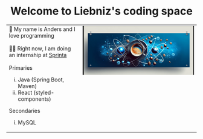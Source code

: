 <h1 align="center" class="Merriweather">Welcome to Liebniz's coding space</h1>
<table style="cellpadding=0; cellspacing=0; border=0">
  <tr>
    <td valign="top"><div style="display: flex; flex-direction: column; align-items: left; justify-content: center"> 
    <div style="">👋 My name is Anders and I love programming </div>
    <br>
    <div>👨‍🎓 Right now, I am doing an internship at <a href="sprinta.se">Sprinta</a></div>
    <br>
    <span>Primaries</span>
    <ul>
      <li type="i"> Java (Spring Boot, Maven)
      <li type="i"> React (styled-components)
    </ul>
        <span>Secondaries</span>
    <ul>
      <li type="i"> MySQL
    </ul>
  </div></td>
    <td valign="top"><img src="./static/coffee-atom-banner.png" alt="Java React banner" width="auto" style="display: block; margin-left: auto; margin-right: auto" /></td>
  </tr>
</table>
